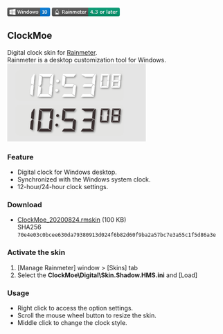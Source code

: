 ![](https://raw.githubusercontent.com/nek7u/ClockMoe/master/m/Badge-Windows.png) [![Rainmeter](https://raw.githubusercontent.com/nek7u/ClockMoe/master/m/Badge-Rainmeter.png)](https://www.rainmeter.net/)
## ClockMoe
Digital clock skin for [Rainmeter](https://www.rainmeter.net/).  
Rainmeter is a desktop customization tool for Windows.  
![](https://raw.githubusercontent.com/nek7u/ClockMoe/master/m/Shadow_dark_light2.png)

### Feature
- Digital clock for Windows desktop.
- Synchronized with the Windows system clock.
- 12-hour/24-hour clock settings.
### Download
- [ClockMoe_20200824.rmskin](https://github.com/nek7u/ClockMoe/releases/download/2020-08-24/ClockMoe_20200824.rmskin) (100 KB)  
SHA256 `70e4e03c0bcee630da79380913d024f6b82d60f9ba2a57bc7e3a55c1f5d86a3e`
### Activate the skin
1. [Manage Rainmeter] window > [Skins] tab
2. Select the **ClockMoe\Digital\Skin.Shadow.HMS.ini** and [Load]
### Usage
- Right click to access the option settings.
- Scroll the mouse wheel button to resize the skin.
- Middle click to change the clock style.

